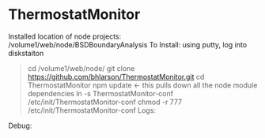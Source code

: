﻿# ThermostatMonitor
Installed location of node projects: /volume1/web/node/BSDBoundaryAnalysis
To Install:
using putty, log into diskstaiton
> cd /volume1/web/node/
> git clone https://github.com/bhlarson/ThermostatMonitor.git
> cd ThermostatMonitor
> npm update    <- this pulls down all the node module dependencies
> ln -s ThermostatMonitor-conf /etc/init/ThermostatMonitor-conf
> chmod -r 777 /etc/init/ThermostatMonitor-conf
Logs:

Debug:



